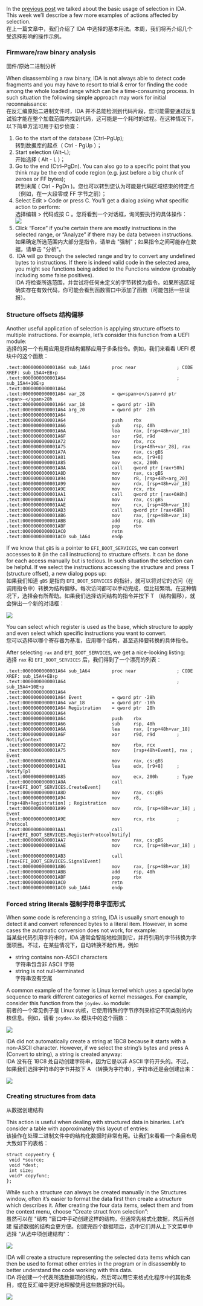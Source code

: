 In the [previous post](https://hex-rays.com/blog/igor-tip-of-the-week-03-selection-in-ida/) we talked about the basic usage of selection in IDA. This week we’ll describe a few more examples of actions affected by selection.  
在上一篇文章中，我们介绍了 IDA 中选择的基本用法。本周，我们将再介绍几个受选择影响的操作示例。

### Firmware/raw binary analysis  
固件/原始二进制分析

When disassembling a raw binary, IDA is not always able to detect code fragments and you may have to resort to trial & error for finding the code among the whole loaded range which can be a time-consuming process. In such situation the following simple approach may work for initial reconnaissance:  
在反汇编原始二进制文件时，IDA 并不总能检测到代码片段，您可能需要通过反复试验才能在整个加载范围内找到代码，这可能是一个耗时的过程。在这种情况下，以下简单方法可用于初步侦查：

1.  Go to the start of the database (Ctrl–PgUp);  
    转到数据库的起点（ Ctrl - PgUp ）；
2.  Start selection (Alt–L);  
    开始选择 ( Alt - L )；
3.  Go to the end (Ctrl–PgDn). You can also go to a specific point that you think may be the end of code region (e.g. just before a big chunk of zeroes or FF bytes);  
    转到末尾 ( Ctrl - PgDn )。您也可以转到您认为可能是代码区域结束的特定点（例如，在一大段零或 FF 字节之前）；
4.  Select Edit > Code or press C. You’ll get a dialog asking what specific action to perform:  
    选择编辑 > 代码或按 C 。您将看到一个对话框，询问要执行的具体操作：  
    ![](assets/2020/08/select_code.png)
5.  Click “Force” if you’re certain there are mostly instructions in the selected range, or “Analyze” if there may be data between instructions.  
    如果确定所选范围内大部分是指令，请单击 "强制"；如果指令之间可能存在数据，请单击 "分析"。
6.   IDA will go through the selected range and try to convert any undefined bytes to instructions. If there is indeed valid code in the selected area, you might see functions being added to the Functions window (probably including some false positives).  
    IDA 将检查所选范围，并尝试将任何未定义的字节转换为指令。如果所选区域确实存在有效代码，你可能会看到函数窗口中添加了函数（可能包括一些误报）。
    

### Structure offsets 结构偏移

Another useful application of selection is applying structure offsets to multiple instructions. For example, let’s consider this function from a UEFI module:  
选择的另一个有用应用是将结构偏移应用于多条指令。例如，我们来看看 UEFI 模块中的这个函数：

```
.text:0000000000001A64 sub_1A64        proc near               ; CODE XREF: sub_15A4+EB↑p
.text:0000000000001A64                                         ; sub_15A4+10E↑p
.text:0000000000001A64
.text:0000000000001A64 var_28          = qw<span>o</span>rd ptr <span>-</span>28h
.text:0000000000001A64 var_18          = qword ptr -18h
.text:0000000000001A64 arg_20          = qword ptr  28h
.text:0000000000001A64
.text:0000000000001A64                 push    rbx
.text:0000000000001A66                 sub     rsp, 40h
.text:0000000000001A6A                 lea     rax, [rsp+48h+var_18]
.text:0000000000001A6F                 xor     r9d, r9d
.text:0000000000001A72                 mov     rbx, rcx
.text:0000000000001A75                 mov     [rsp+48h+var_28], rax
.text:0000000000001A7A                 mov     rax, cs:gBS
.text:0000000000001A81                 lea     edx, [r9+8]
.text:0000000000001A85                 mov     ecx, 200h
.text:0000000000001A8A                 call    qword ptr [rax+50h]
.text:0000000000001A8D                 mov     rax, cs:gBS
.text:0000000000001A94                 mov     r8, [rsp+48h+arg_20]
.text:0000000000001A99                 mov     rdx, [rsp+48h+var_18]
.text:0000000000001A9E                 mov     rcx, rbx
.text:0000000000001AA1                 call    qword ptr [rax+0A8h]
.text:0000000000001AA7                 mov     rax, cs:gBS
.text:0000000000001AAE                 mov     rcx, [rsp+48h+var_18]
.text:0000000000001AB3                 call    qword ptr [rax+68h]
.text:0000000000001AB6                 mov     rax, [rsp+48h+var_18]
.text:0000000000001ABB                 add     rsp, 40h
.text:0000000000001ABF                 pop     rbx
.text:0000000000001AC0                 retn
.text:0000000000001AC0 sub_1A64        endp
```

If we know that `gBS` is a pointer to `EFI_BOOT_SERVICES`, we can convert accesses to it (in the call instructions) to structure offsets. It can be done for each access manually but is tedious. In such situation the selection can be helpful. If we select the instructions accessing the structure and press T (structure offset), a new dialog pops up:  
如果我们知道 `gBS` 是指向 `EFI_BOOT_SERVICES` 的指针，就可以将对它的访问（在调用指令中）转换为结构偏移。每次访问都可以手动完成，但比较繁琐。在这种情况下，选择会有所帮助。如果我们选择访问结构的指令并按下 T （结构偏移），就会弹出一个新的对话框：

![](assets/2020/08/sel_stroff.png)

You can select which register is used as the base, which structure to apply and even select which specific instructions you want to convert.  
您可以选择以哪个寄存器为基准，应用哪个结构，甚至选择要转换的具体指令。

After selecting `rax` and `EFI_BOOT_SERVICES`, we get a nice-looking listing:  
选择 `rax` 和 `EFI_BOOT_SERVICES` 后，我们得到了一个漂亮的列表：

```
.text:0000000000001A64 sub_1A64        proc near               ; CODE XREF: sub_15A4+EB↑p
.text:0000000000001A64                                         ; sub_15A4+10E↑p
.text:0000000000001A64
.text:0000000000001A64 Event           = qword ptr -28h
.text:0000000000001A64 var_18          = qword ptr -18h
.text:0000000000001A64 Registration    = qword ptr  28h
.text:0000000000001A64
.text:0000000000001A64                 push    rbx
.text:0000000000001A66                 sub     rsp, 40h
.text:0000000000001A6A                 lea     rax, [rsp+48h+var_18]
.text:0000000000001A6F                 xor     r9d, r9d        ; NotifyContext
.text:0000000000001A72                 mov     rbx, rcx
.text:0000000000001A75                 mov     [rsp+48h+Event], rax ; Event
.text:0000000000001A7A                 mov     rax, cs:gBS
.text:0000000000001A81                 lea     edx, [r9+8]     ; NotifyTpl
.text:0000000000001A85                 mov     ecx, 200h       ; Type
.text:0000000000001A8A                 call    [rax+EFI_BOOT_SERVICES.CreateEvent]
.text:0000000000001A8D                 mov     rax, cs:gBS
.text:0000000000001A94                 mov     r8, [rsp+48h+Registration] ; Registration
.text:0000000000001A99                 mov     rdx, [rsp+48h+var_18] ; Event
.text:0000000000001A9E                 mov     rcx, rbx        ; Protocol
.text:0000000000001AA1                 call    [rax+EFI_BOOT_SERVICES.RegisterProtocolNotify]
.text:0000000000001AA7                 mov     rax, cs:gBS
.text:0000000000001AAE                 mov     rcx, [rsp+48h+var_18] ; Event
.text:0000000000001AB3                 call    [rax+EFI_BOOT_SERVICES.SignalEvent]
.text:0000000000001AB6                 mov     rax, [rsp+48h+var_18]
.text:0000000000001ABB                 add     rsp, 40h
.text:0000000000001ABF                 pop     rbx
.text:0000000000001AC0                 retn
.text:0000000000001AC0 sub_1A64        endp
```

### Forced string literals 强制字符串字面形式

When some code is referencing a string, IDA is usually smart enough to detect it and convert referenced bytes to a literal item. However, in some cases the automatic conversion does not work, for example:  
当某些代码引用字符串时，IDA 通常会智能地检测到它，并将引用的字节转换为字面项目。不过，在某些情况下，自动转换不起作用，例如

-   string contains non-ASCII characters  
    字符串包含非 ASCII 字符
-   string is not null-terminated  
    字符串没有空尾

A common example of the former is Linux kernel which uses a special byte sequence to mark different categories of kernel messages. For example, consider this function from the `joydev.ko` module:  
前者的一个常见例子是 Linux 内核，它使用特殊的字节序列来标记不同类别的内核信息。例如，请看 `joydev.ko` 模块中的这个函数：

![](assets/2020/08/sel_joydev.png)

IDA did not automatically create a string at 1BC8 because it starts with a non-ASCII character. However, if we select the string’s bytes and press A (Convert to string), a string is created anyway:  
IDA 没有在 1BC8 处自动创建字符串，因为它是以非 ASCII 字符开头的。不过，如果我们选择字符串的字节并按下 A （转换为字符串），字符串还是会创建出来：

![](assets/2020/08/sel_joydev2.png)

### Creating structures from data  
从数据创建结构

This action is useful when dealing with structured data in binaries. Let’s consider a table with approximately this layout of entries:  
该操作在处理二进制文件中的结构化数据时非常有用。让我们来看看一个条目布局大致如下的表格：

```
struct copyentry {
 void *source;
 void *dest;
 int size;
 void* copyfunc;
};
```

While such a structure can always be created manually in the Structures window, often it’s easier to format the data first then create a structure which describes it. After creating the four data items, select them and from the context menu, choose “Create struct from selection”:  
虽然可以在 "结构 "窗口中手动创建这样的结构，但通常先格式化数据，然后再创建 描述数据的结构会更方便。创建完四个数据项后，选中它们并从上下文菜单中选择 "从选中项创建结构"：

![](assets/2020/08/sel_struct1.png)

IDA will create a structure representing the selected data items which can then be used to format other entries in the program or in disassembly to better understand the code working with this data.  
IDA 将创建一个代表所选数据项的结构，然后可以用它来格式化程序中的其他条目，或在反汇编中更好地理解使用这些数据的代码。

![](assets/2020/08/sel_struct2.png)